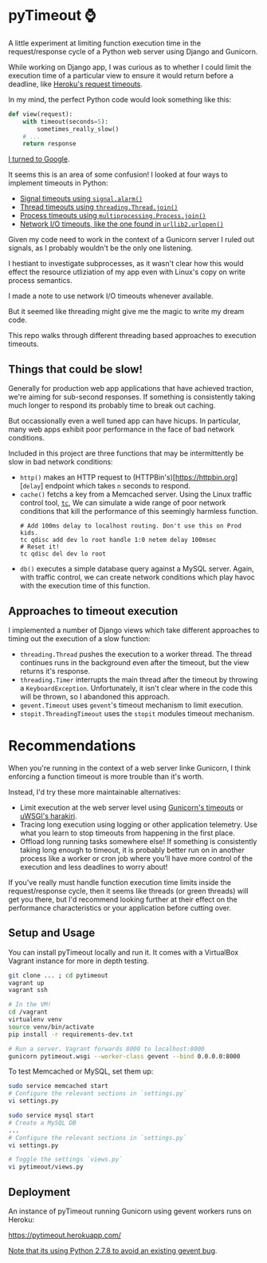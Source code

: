 # pyTimeout ⌚

A little experiment at limiting function execution time in the request/response
cycle of a Python web server using Django and Gunicorn.

While working on Django app, I was curious as to whether I could limit the
execution time of a particular view to ensure it would return before a deadline,
like [Heroku's request timeouts](https://devcenter.heroku.com/articles/request-timeout#timeout-behavior).

In my mind, the perfect Python code would look something like this:

```python
def view(request):
    with timeout(seconds=5):
        sometimes_really_slow()
    # ...
    return response
```

[I turned to Google](https://www.google.ca/search?q=python+timeouts).

It seems this is an area of some confusion! I looked at four ways to implement
timeouts in Python:

* [Signal timeouts using `signal.alarm()`](https://docs.python.org/2/library/signal.html#signal.alarm)
* [Thread timeouts using `threading.Thread.join()`](https://docs.python.org/2/library/threading.html#threading.Thread.join)
* [Process timeouts using `multiprocessing.Process.join()`](https://docs.python.org/2/library/multiprocessing.html#multiprocessing.Process.join)
* [Network I/O timeouts, like the one found in `urllib2.urlopen()`](https://docs.python.org/2/library/urllib2.html#urllib2.urlopen)

Given my code need to work in the context of a Gunicorn server I ruled out
signals, as I probably wouldn't be the only one listening.

I hestiant to investigate subprocesses, as it wasn't clear how this would effect
the resource utliziation of my app even with Linux's copy on write process
semantics.

I made a note to use network I/O timeouts whenever available.

But it seemed like threading might give me the magic to write my dream code.

This repo walks through different threading based approaches to execution
timeouts.

## Things that could be slow!

Generally for production web app applications that have achieved traction, we're
aiming for sub-second responses. If something is consistently taking much longer
to respond its probably time to break out caching.

But occassionally even a well tuned app can have hicups. In particular, many
web apps exhibit poor performance in the face of bad network conditions.

Included in this project are three functions that may be intermittently be slow
in bad network conditions:

* `http()` makes an HTTP request to (HTTPBin's)[https://httpbin.org] [`delay`]
  endpoint which takes `n` seconds to respond.
* `cache()` fetchs a key from a Memcached server. Using the Linux traffic control
  tool, [`tc`](http://tldp.org/HOWTO/Traffic-Control-HOWTO/intro.html), We can
  simulate a wide range of poor network conditions that kill the performance of
  this seemingly harmless function.
  ```shell
  # Add 100ms delay to localhost routing. Don't use this on Prod kids.
  tc qdisc add dev lo root handle 1:0 netem delay 100msec
  # Reset it!
  tc qdisc del dev lo root
  ```
* `db()` executes a simple database query against a MySQL server. Again, with
  traffic control, we can create network conditions which play havoc with the
  execution time of this function.

## Approaches to timeout execution

I implemented a number of Django views which take different approaches to timing
out the execution of a slow function:

* `threading.Thread` pushes the execution to a worker thread. The thread continues
  runs in the background even after the timeout, but the view returns it's response.
* `threading.Timer` interrupts the main thread after the timeout by throwing a
  `KeyboardException`. Unfortunately, it isn't clear where in the code this will
  be thrown, so I abandoned this approach.
* `gevent.Timeout` uses `gevent`'s timeout mechanism to limit execution.
* `stopit.ThreadingTimeout` uses the `stopit` modules timeout mechanism.

# Recommendations

When you're running in the context of a web server linke Gunicorn, I think
enforcing a function timeout is more trouble than it's worth.

Instead, I'd try these more maintainable alternatives:

- Limit execution at the web server level using [Gunicorn's timeouts](http://docs.gunicorn.org/en/develop/configure.html#timeout)
  or [uWSGI's harakiri](http://uwsgi-docs.readthedocs.org/en/latest/Options.html#harakiri).
- Tracing long execution using logging or other application telemetry. Use what
  you learn to stop timeouts from happening in the first place.
- Offload long running tasks somewhere else! If something is consistently taking
  long enough to timeout, it is probably better run on in another process like
  a worker or cron job where you'll have more control of the execution and less
  deadlines to worry about!

If you've really must handle function execution time limits inside the
request/response cycle, then it seems like threads (or green threads) will get
you there, but I'd recommend looking further at their effect on the performance
characteristics or your application before cutting over.

## Setup and Usage

You can install pyTimeout locally and run it. It comes with a VirtualBox Vagrant
instance for more in depth testing.

```bash
git clone ... ; cd pytimeout
vagrant up
vagrant ssh

# In the VM!
cd /vagrant
virtualenv venv
source venv/bin/activate
pip install -r requirements-dev.txt

# Run a server. Vagrant forwards 8000 to localhost:8000
gunicorn pytimeout.wsgi --worker-class gevent --bind 0.0.0.0:8000
```

To test Memcached or MySQL, set them up:

```bash
sudo service memcached start
# Configure the relevant sections in `settings.py`
vi settings.py

sudo service mysql start
# Create a MySQL DB
...
# Configure the relevant sections in `settings.py`
vi settings.py

# Toggle the settings `views.py`
vi pytimeout/views.py
```

## Deployment

An instance of pyTimeout running Gunicorn using gevent workers runs on Heroku:

https://pytimeout.herokuapp.com/

[Note that its using Python 2.7.8 to avoid an existing gevent bug](https://github.com/gevent/gevent/issues/477).